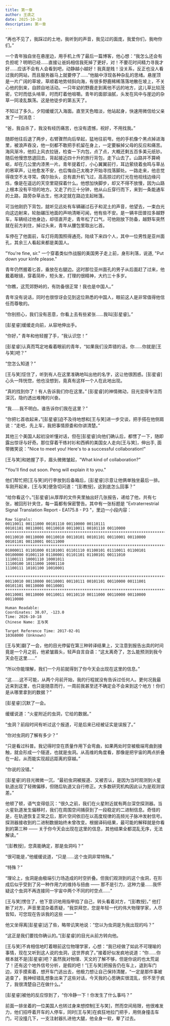 ```yaml
---
title: 第一章
author: 王虞之
date: 2025-10-18
description: 第一章
---
```


“再也不见了，我踩过的土地，我听到的声音，我见过的面庞，我爱你们，我吻你们。”

一个青年独自坐在悬崖边，用手机上传了最后一篇博客，他心想：“我怎么还会有负担呢？明明已经……直接让爸妈相信我死掉了更好，对！不要花时间精力寻我才好……应该不会有人会看到吧，动静越小越好！我真是贱！没关系，反正也没人看过我的网站，而且服务器马上就要停了……”他脑中浮现各种杂乱的思绪。悬崖顶是一片广阔的草坡，草顺着地势倾斜向海，有很多野鹿稀稀落落地散在坡上，不关心他的到来，自顾自地活动。一只年幼的野鹿走到离他不远的地方，这儿草比较茂密，它时而低头啃草，时而盯着他咀嚼。青年的面部油腻，头发在风中与崖边的杂草一同凌乱飘荡。这是他徒步的第五天了。

不知过了多久，夕阳缓缓沉入海面。直至天色暗淡，他站起身，快速用微信给父亲发了一则消息：

“爸，我自杀了，我没有经历痛苦，也没有遗憾，祝好，不用找我。”

随即他往后退了两步，右臂骤然向后举起，猛地往前甩，他的手机像个黑点掉进海里，被浪声吞没，他一刻都不敢把手机留在身上，一定要躲掉父母的反应和痛苦。海风渐冷，他扣上风衣拉链，检查一下内包，点了点，大概还剩五百多美元纸钞。随后他慢悠悠退回去，背起接近四十升的旅行背包，走下山去了。山路并不算崎岖，却在几公里内漆黑一片。青年提着灯，小心翼翼前行，耳边萦绕着虫鸣与草丛的窸窣声，让他愈发不安，也后悔自己太晚才开始寻找落脚处。一路走来，他总觉得夜空不太寻常。偶尔抬头，总有直升机飞过，高高掠过的灯光在他视线边缘闪烁，像是在遥远的天空里窥探着什么。他想加快脚步，却又不得不放慢，因为山路上根本没有平坦的地方。又走了约三十分钟，他从山丘穿行而下，来到一条能通车的土路，路旁杂草丛生，他决定就在路边支起帐篷。

可当他刚扔下背包，就听见远处有车辆碾过石子和泥土的声音，他望去，一束白光向这边射来，轮胎碾压地面的声响清晰可闻，他有些不安。是一辆丰田普拉多越野车，车辆经过他身边，却径直开走，青年松了口气，可他刚放下防备，越野车突然就在前方刹住，掉过头来，青年从腰包里取出匕首。

车停在了他面前，车灯将周围照得通亮，陆续下来四个人，其中一位男性是亚州面孔，其余三人看起来都是美国人。

"You're fine, sir." 一个穿着类似作战服的美国男子走上前，身形利落，说道, "Put down your kinfe please."

青年仍然握着匕首，垂放在右腿边。这时那位亚州面孔的男子从后面赶了过来，他戴着眼镜，穿着简朴，短头发，打理的很精神，大约三十多岁。

“你瞧，这荒郊野岭的，有防备很正常！我也是中国人。”

青年没有说话，同时也很惊讶会见到这位熟悉的中国人，眼前这人是非常值得他信任而尊敬的。

“你别担心，我们没有恶意，你看上去有些紧张……我叫[彭星睿]。”

[彭星睿]缓缓走向前，从容地伸出手。

“你好，” 青年和他轻握了手，“我认识您！”

[彭星睿]认真而笃定地看着眼前的青年，“如果我们没弄错的话，你……你就是[王与笑]吧？”

“您怎么知道？”

[王与笑]怔住了，听到有人在这里准确地叫出他的名字，这让他很困惑。[彭星睿]心头一阵恍惚，他也没想到，竟真有这样一个人在此地出现。

“真的找到你了！有人告诉我们你在这里。” [彭星睿]的神情微动，目光变得专注而深沉，隐约透出难掩的兴奋。

“我……我不明白。谁告诉你们我在这里？”

“你把匕首收起来，”[彭星睿]迫不及待地想和[王与笑]进一步交谈，把手搭在他侧肩说：“走吧，先上车，我把事情原委和你讲清楚。”

其他三个美国人起初没听懂对话，但在[彭星睿]向他们确认后，都愣了一下，随即露出惊讶与好奇。那位穿着干练衬衫和西裤的美国女人走向[王与笑]，伸出手, 面带微笑说："Nice to meet you! Here's to a successful collaboration!"

[王与笑]和她握了手，眉头微微皱起，"What kind of collaboration?"

"You'll find out soon. Peng will explain it to you."

他们帮忙把[王与笑]的行李放到后备箱后，[彭星睿]示意让他俩单独坐最后一排。车刚开起来，[王与笑]便急切问道：“[彭教授]，这到底怎么回事？”

“给你看这个。”[彭星睿]从厚厚的文件夹里抽出好几张报告，递给了他，共有七张，被回形针夹住，每一篇都有保密警告。其中有一张标题是 "Extraterrestrial Signal Translation Report - EA175.8 - P3 "，里边一小段内容：

```
Raw Signals:
00110011 00111000 00101110 00110000 00110111
00101101 00110001 00110010 00110011 00101110 00110000
****************************************************************************************
00110010 00110000 00110010 00110101 00101101 00110001 00110000 00101101 00110001 00111000
****************************************************************************************
01000011 01101000 01101001 01101110 01100101 01110011 01100101 00100000 01001110 01100001 01101101 01100101 00111010
11100111 10001110 10001011
11100100 10111000 10001110
11100111 10101100 10010001

****************************************************************************************
00110010 00110000 00110001 00110111 00101101 00110000 00111001 00101101 00110000 00110001
****************************************************************************************
00110001 00110000 00110011 00110110 00111000 00110000 00110000 00110000

Human Readable:
Coordinates: 38.07, -123.0
Time: 2026-10-18
Chinese Name: 王与笑

Target Reference Time: 2017-02-01
10368000 (Unknown)
```

[王与笑]翻了一会，他的目光停留在第三种转译结果上，又注意到报告出具的时间竟是一个月之前，他紧皱眉头，轻声自言自语：“这太离奇了，怎么能预测到我今天会在这里……”

“所以你能理解，我们一个月前就得到了你今天会出现在这里的信息。”

“这……这不可能，从两个月前开始，我的行程就没有告诉过任何人。更何况我最近来到这里，也只是随意而行，一周前我甚至还不确定会不会来到这个地方！你们是从哪里拿到的数据？”

[彭星睿]沉默了一会。

缓缓说道：“火星附近的虫洞，它给的数据。”

“虫洞？前段时间有听过这个报道，可是后来已经被证实是误报了。”

“你对虫洞的了解有多少？”

“只是看过科普。我记得时空在质量作用下会弯曲，如果两处时空被极端弯曲到接触，就会形成一个隧道，也就是虫洞。从高维的角度看，那像是把宇宙的两点折叠在一起，从而能实现超远距离的穿越。”

“你说的没错。”

[彭星睿]的目光微微一沉，“最初虫洞被报道、又被否认，是因为当时观测到火星轨道出现了轻微偏移，但随后轨道又自行修正。大多数研究机构因此认为是观测误差。”

他顿了顿，语气变得低沉：“很久之前，我们在火星附近就有两台深空探测器。当火星轨道发生偏移时，我们在周围空间捕获到了一段稳定的二进制信息。奇怪的是，在轨道恢复正常之后，那片空间依旧在以高度规律的高频光子脉冲发射信号。探测器接收到的二进制数据始终未曾改变。根据译码结果，最可能的解释就是你看到的第三种 —— 关于你今天会出现在这里的信息，其他结果全都混乱无序，无法解读。”

“[彭教授]，您真能确定，那是虫洞吗？”

“很可能是，”他缓缓说道，“只是……这个虫洞非常特殊。”

“特殊？”

“理论上，虫洞是由极端引力场造成的时空折叠。但我们观测到的这个虫洞，在形成后似乎受到了另一种作用力的维持与扭曲 —— 那不是引力，这种力量……我怀疑这个虫洞不再连接同一宇宙中两个不同的时空点……”

[王与笑]愣住了，他下意识地用指甲掐了自己，转头看着对方，“[彭教授]，” 他打断了对方，声音里混杂着质疑，“我崇拜您，您是年轻一代的伟大物理学家，人尽皆知，可您现在告诉我的这些 —— ”

他又坐得离[彭星睿]远了些，略带讥笑地说：“您以为虫洞是为我出现的吗？”

“这正是我们要找你确认的。”[彭星睿]的目光从前方转向他。

[王与笑]不肯相信地盯着眼前这位物理学家，心想：“我已经做了如此不可理喻的事情，现在又听到这人说的虫洞，这世界疯了。”接着好似发疯地说道：“你……你根本就不是[彭星睿]吧？虽然我对物理、天文的了解不够，但是你说的也太荒诞了！还有这个地外信号分析，是假的吧！”[王与笑]把报告仍在车上，退到车门边，双手摸索着，想开车门逃出去，他极力想让自己保持清醒，“一定是那件事被追查了，我神经错乱想象出来了这些对话，今天我的心思确实很混乱，但不至于疯了，我很清楚自己在做什么。”

[彭星睿]被他的反应惊到了，“你冷静一下！你发生了什么事吗？”

前面一排坐着的一位美国人也转过身来想控制[王与笑]，然而空间局限，他很难发力，他们招呼着开车的人停车，同时[王与笑]在疯狂地拉门把手，用侧身撞击车门，可没撞几下，一支注射器扎进他大腿，他全身一软，晕了过去。
